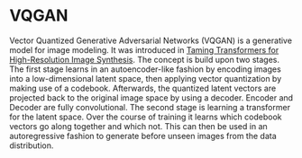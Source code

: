 # VQGAN
Vector Quantized Generative Adversarial Networks (VQGAN) is a generative model for image modeling. It was introduced in [Taming Transformers for High-Resolution Image Synthesis](https://arxiv.org/abs/2012.09841). The concept is build upon two stages. The first stage learns in an autoencoder-like fashion by encoding images into a low-dimensional latent space, then applying vector quantization by making use of a codebook. Afterwards, the quantized latent vectors are projected back to the original image space by using a decoder. Encoder and Decoder are fully convolutional. The second stage is learning a transformer for the latent space. Over the course of training it learns which codebook vectors go along together and which not. This can then be used in an autoregressive fashion to generate before unseen images from the data distribution.
